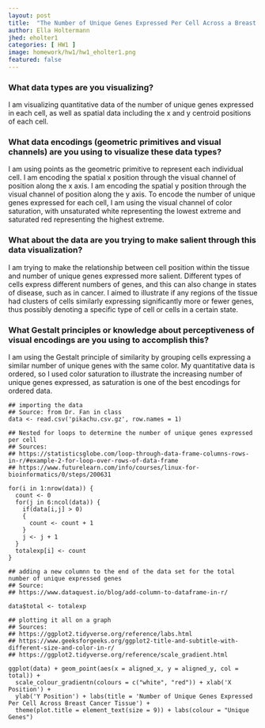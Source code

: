 ```yaml
---
layout: post
title:  "The Number of Unique Genes Expressed Per Cell Across a Breast Cancer Tissue Sample"
author: Ella Holtermann
jhed: eholter1
categories: [ HW1 ]
image: homework/hw1/hw1_eholter1.png
featured: false
---
```


### What data types are you visualizing?
I am visualizing quantitative data of the number of unique genes expressed in each cell, as well as spatial data including the x and y centroid positions of each cell.

### What data encodings (geometric primitives and visual channels) are you using to visualize these data types?
I am using points as the geometric primitive to represent each individual cell. I am encoding the spatial x position through the visual channel of position along the x axis. I am encoding the spatial y position through the visual channel of position along the y axis. To encode the number of unique genes expressed for each cell, I am using the visual channel of color saturation, with unsaturated white representing the lowest extreme and saturated red representing the highest extreme.

### What about the data are you trying to make salient through this data visualization? 
I am trying to make the relationship between cell position within the tissue and number of unique genes expressed more salient. Different types of cells express different numbers of genes, and this can also change in states of disease, such as in cancer. I aimed to illustrate if any regions of the tissue had clusters of cells similarly expressing significantly more or fewer genes, thus possibly denoting a specific type of cell or cells in a certain state.

### What Gestalt principles or knowledge about perceptiveness of visual encodings are you using to accomplish this?
I am using the Gestalt principle of similarity by grouping cells expressing a similar number of unique genes with the same color. My quantitative data is ordered, so I used color saturation to illustrate the increasing number of unique genes expressed, as saturation is one of the best encodings for ordered data.

```{r}
## importing the data
## Source: from Dr. Fan in class
data <- read.csv('pikachu.csv.gz', row.names = 1)

## Nested for loops to determine the number of unique genes expressed per cell
## Sources:
## https://statisticsglobe.com/loop-through-data-frame-columns-rows-in-r/#example-2-for-loop-over-rows-of-data-frame
## https://www.futurelearn.com/info/courses/linux-for-bioinformatics/0/steps/200631

for(i in 1:nrow(data)) {
  count <- 0
  for(j in 6:ncol(data)) {
    if(data[i,j] > 0)
    {
      count <- count + 1
    }
    j <- j + 1
  }
  totalexp[i] <- count
}

## adding a new columnn to the end of the data set for the total number of unique expressed genes
## Source:
## https://www.dataquest.io/blog/add-column-to-dataframe-in-r/

data$total <- totalexp

## plotting it all on a graph
## Sources:
## https://ggplot2.tidyverse.org/reference/labs.html
## https://www.geeksforgeeks.org/ggplot2-title-and-subtitle-with-different-size-and-color-in-r/
## https://ggplot2.tidyverse.org/reference/scale_gradient.html

ggplot(data) + geom_point(aes(x = aligned_x, y = aligned_y, col = total)) + 
  scale_colour_gradientn(colours = c("white", "red")) + xlab('X Position') +
  ylab('Y Position') + labs(title = 'Number of Unique Genes Expressed Per Cell Across Breast Cancer Tissue') +
  theme(plot.title = element_text(size = 9)) + labs(colour = "Unique Genes")
```

